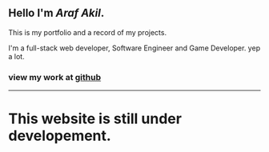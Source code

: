 ## Hello I'm ***Araf Akil***.
This is my portfolio and a record of my projects.

I'm a full-stack web developer, Software Engineer and Game Developer. yep a lot.


### view my work at [github](https://github.com/Akyllyde/)

_________________________________________________
# This website is still under developement.
